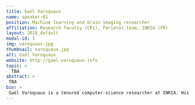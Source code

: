 ```yaml
---
title: Gaël Varoquaux
name: speaker-01
position: Machine learning and brain imaging researcher
affiliation: Research faculty (CR1), Parietal team, INRIA (FR)
layout: 2018_default
modal-id: 1
img: varoquaux.jpg
thumbnail: varoquaux.jpg
alt: Gaël Varoquaux
website: http://gael-varoquaux.info
topic: >
  TBA
abstract: >
 TBA
bio: >
 Gaël Varoquaux is a tenured computer-science researcher at INRIA. His research develops statistical learning tools for functional neuroimaging data with application to mapping brain of cognition and pathologies. In addition, he is heavily invested in software development for data science, as project-lead for scikit-learn, one of the reference machine-learning toolboxes, and on joblib, Mayavi, and nilearn. Varoquaux has contributed key methods for functional brain atlasing, extracting brain connectomes, population studies, as well as efficient models for high-dimensional data-scarce machine learning beyond brain imaging. He has a PhD in quantum physics and is a graduate from Ecole Normale Superieure, Paris.
---
```

